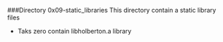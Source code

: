 ###Directory 0x09-static_libraries
This directory contain a static library files
* Taks zero contain libholberton.a library


